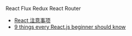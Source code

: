 React
Flux
Redux
React Router


- [React 注意事项](https://annatarhe.github.io/2015/11/07/react-hell.html)
- [9 things every React.js beginner should know](https://camjackson.net/post/9-things-every-reactjs-beginner-should-know)
